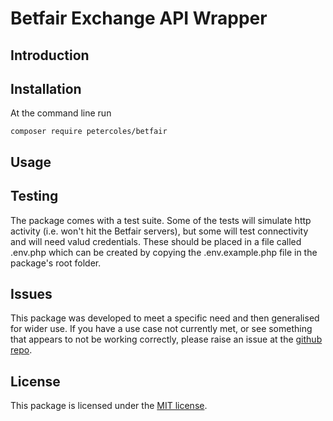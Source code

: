# Betfair Exchange API Wrapper

## Introduction


## Installation

At the command line run

```
composer require petercoles/betfair
```


## Usage


## Testing

The package comes with a test suite. Some of the tests will simulate http activity (i.e. won't hit the Betfair servers), but some will test connectivity and will need valud credentials. These should be placed in a file called .env.php which can be created by copying the .env.example.php file in the package's root folder.

## Issues

This package was developed to meet a specific need and then generalised for wider use. If you have a use case not currently met, or see something that appears to not be working correctly, please raise an issue at the [github repo](https://github.com/petercoles/betfair/issues).

## License

This package is licensed under the [MIT license](http://opensource.org/licenses/MIT).
